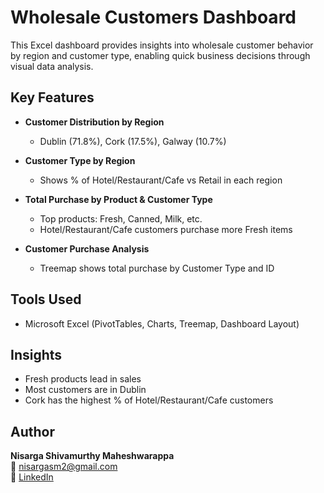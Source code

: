 # Wholesale Customers Dashboard

This Excel dashboard provides insights into wholesale customer behavior by region and customer type, enabling quick business decisions through visual data analysis.

## Key Features

- **Customer Distribution by Region**
  - Dublin (71.8%), Cork (17.5%), Galway (10.7%)

- **Customer Type by Region**
  - Shows % of Hotel/Restaurant/Cafe vs Retail in each region

- **Total Purchase by Product & Customer Type**
  - Top products: Fresh, Canned, Milk, etc.
  - Hotel/Restaurant/Cafe customers purchase more Fresh items

- **Customer Purchase Analysis**
  - Treemap shows total purchase by Customer Type and ID

## Tools Used

- Microsoft Excel (PivotTables, Charts, Treemap, Dashboard Layout)

## Insights

- Fresh products lead in sales
- Most customers are in Dublin
- Cork has the highest % of Hotel/Restaurant/Cafe customers

## Author

**Nisarga Shivamurthy Maheshwarappa**  
📧 nisargasm2@gmail.com  
🔗 [LinkedIn](https://www.linkedin.com/in/nisarga-s-m)

